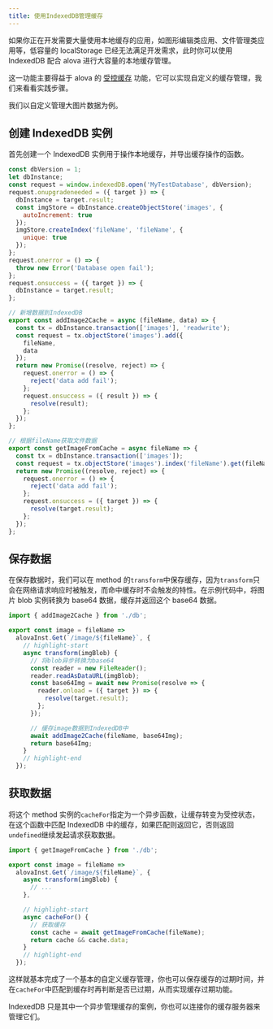 ```yaml
---
title: 使用IndexedDB管理缓存
---
```


如果你正在开发需要大量使用本地缓存的应用，如图形编辑类应用、文件管理类应用等，低容量的 localStorage 已经无法满足开发需求，此时你可以使用 IndexedDB 配合 alova 进行大容量的本地缓存管理。

这一功能主要得益于 alova 的 [受控缓存](/tutorial/cache/controlled-cache) 功能，它可以实现自定义的缓存管理，我们来看看实践步骤。

<!-- 这里有一个[使用 IndexedDB 管理缓存的示例](/tutorial/example/controlled-cache-by-indexeddb) -->

我们以自定义管理大图片数据为例。

## 创建 IndexedDB 实例

首先创建一个 IndexedDB 实例用于操作本地缓存，并导出缓存操作的函数。

```javascript title=db.js
const dbVersion = 1;
let dbInstance;
const request = window.indexedDB.open('MyTestDatabase', dbVersion);
request.onupgradeneeded = ({ target }) => {
  dbInstance = target.result;
  const imgStore = dbInstance.createObjectStore('images', {
    autoIncrement: true
  });
  imgStore.createIndex('fileName', 'fileName', {
    unique: true
  });
};
request.onerror = () => {
  throw new Error('Database open fail');
};
request.onsuccess = ({ target }) => {
  dbInstance = target.result;
};

// 新增数据到IndexedDB
export const addImage2Cache = async (fileName, data) => {
  const tx = dbInstance.transaction(['images'], 'readwrite');
  const request = tx.objectStore('images').add({
    fileName,
    data
  });
  return new Promise((resolve, reject) => {
    request.onerror = () => {
      reject('data add fail');
    };
    request.onsuccess = ({ result }) => {
      resolve(result);
    };
  });
};

// 根据fileName获取文件数据
export const getImageFromCache = async fileName => {
  const tx = dbInstance.transaction(['images']);
  const request = tx.objectStore('images').index('fileName').get(fileName);
  return new Promise((resolve, reject) => {
    request.onerror = () => {
      reject('data add fail');
    };
    request.onsuccess = ({ target }) => {
      resolve(target.result);
    };
  });
};
```

## 保存数据

在保存数据时，我们可以在 method 的`transform`中保存缓存，因为`transform`只会在网络请求响应时被触发，而命中缓存时不会触发的特性。在示例代码中，将图片 blob 实例转换为 base64 数据，缓存并返回这个 base64 数据。

```javascript api.js
import { addImage2Cache } from './db';

export const image = fileName =>
  alovaInst.Get(`/image/${fileName}`, {
    // highlight-start
    async transform(imgBlob) {
      // 将blob异步转换为base64
      const reader = new FileReader();
      reader.readAsDataURL(imgBlob);
      const base64Img = await new Promise(resolve => {
        reader.onload = ({ target }) => {
          resolve(target.result);
        };
      });

      // 缓存image数据到IndexedDB中
      await addImage2Cache(fileName, base64Img);
      return base64Img;
    }
    // highlight-end
  });
```

## 获取数据

将这个 method 实例的`cacheFor`指定为一个异步函数，让缓存转变为受控状态，在这个函数中匹配 IndexedDB 中的缓存，如果匹配则返回它，否则返回`undefined`继续发起请求获取数据。

```javascript title=api.js
import { getImageFromCache } from './db';

export const image = fileName =>
  alovaInst.Get(`/image/${fileName}`, {
    async transform(imgBlob) {
      // ...
    },

    // highlight-start
    async cacheFor() {
      // 获取缓存
      const cache = await getImageFromCache(fileName);
      return cache && cache.data;
    }
    // highlight-end
  });
```

这样就基本完成了一个基本的自定义缓存管理，你也可以保存缓存的过期时间，并在`cacheFor`中匹配到缓存时再判断是否已过期，从而实现缓存过期功能。

IndexedDB 只是其中一个异步管理缓存的案例，你也可以连接你的缓存服务器来管理它们。
